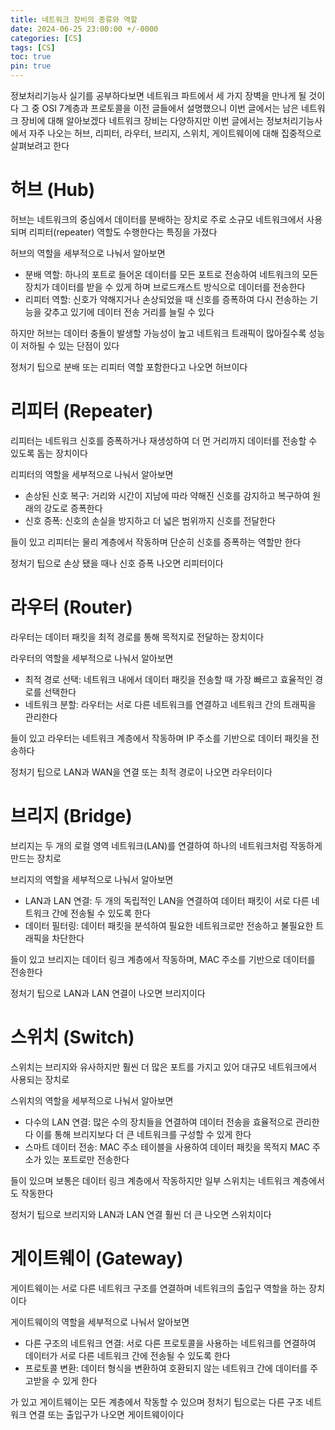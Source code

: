 ```yaml
---
title: 네트워크 장비의 종류와 역할
date: 2024-06-25 23:00:00 +/-0000
categories: [CS]
tags: [CS]
toc: true
pin: true
---
```


정보처리기능사 실기를 공부하다보면 네트워크 파트에서 세 가지 장벽을 만나게 될 것이다 그 중 OSI 7계층과 프로토콜을 이전 글들에서 설명했으니 이번 글에서는 남은 네트워크 장비에 대해 알아보겠다 네트워크 장비는 다양하지만 이번 글에서는 정보처리기능사에서 자주 나오는 허브, 리피터, 라우터, 브리지, 스위치, 게이트웨이에 대해 집중적으로 살펴보려고 한다

# 허브 (Hub)

허브는 네트워크의 중심에서 데이터를 분배하는 장치로 주로 소규모 네트워크에서 사용되며 리피터(repeater) 역할도 수행한다는 특징을 가졌다

허브의 역할을 세부적으로 나눠서 알아보면

* 분배 역할: 하나의 포트로 들어온 데이터를 모든 포트로 전송하여 네트워크의 모든 장치가 데이터를 받을 수 있게 하며 브로드캐스트 방식으로 데이터를 전송한다
* 리피터 역할: 신호가 약해지거나 손상되었을 때 신호를 증폭하여 다시 전송하는 기능을 갖추고 있기에 데이터 전송 거리를 늘릴 수 있다

하지만 허브는 데이터 충돌이 발생할 가능성이 높고 네트워크 트래픽이 많아질수록 성능이 저하될 수 있는 단점이 있다

정처기 팁으로 분배 또는 리피터 역할 포함한다고 나오면 허브이다

# 리피터 (Repeater)

리피터는 네트워크 신호를 증폭하거나 재생성하여 더 먼 거리까지 데이터를 전송할 수 있도록 돕는 장치이다

리피터의 역할을 세부적으로 나눠서 알아보면

* 손상된 신호 복구: 거리와 시간이 지남에 따라 약해진 신호를 감지하고 복구하여 원래의 강도로 증폭한다
* 신호 증폭: 신호의 손실을 방지하고 더 넓은 범위까지 신호를 전달한다

들이 있고 리피터는 물리 계층에서 작동하며 단순히 신호를 증폭하는 역할만 한다

정처기 팁으로 손상 됐을 때나 신호 증폭 나오면 리피터이다

# 라우터 (Router)

라우터는 데이터 패킷을 최적 경로를 통해 목적지로 전달하는 장치이다

라우터의 역할을 세부적으로 나눠서 알아보면

* 최적 경로 선택: 네트워크 내에서 데이터 패킷을 전송할 때 가장 빠르고 효율적인 경로를 선택한다
* 네트워크 분할: 라우터는 서로 다른 네트워크를 연결하고 네트워크 간의 트래픽을 관리한다

들이 있고 라우터는 네트워크 계층에서 작동하며 IP 주소를 기반으로 데이터 패킷을 전송하다

정처기 팁으로 LAN과 WAN을 연결 또는 최적 경로이 나오면 라우터이다

# 브리지 (Bridge)

브리지는 두 개의 로컬 영역 네트워크(LAN)를 연결하여 하나의 네트워크처럼 작동하게 만드는 장치로

브리지의 역할을 세부적으로 나눠서 알아보면

* LAN과 LAN 연결: 두 개의 독립적인 LAN을 연결하여 데이터 패킷이 서로 다른 네트워크 간에 전송될 수 있도록 한다
* 데이터 필터링: 데이터 패킷을 분석하여 필요한 네트워크로만 전송하고 불필요한 트래픽을 차단한다

들이 있고 브리지는 데이터 링크 계층에서 작동하며, MAC 주소를 기반으로 데이터를 전송한다

정처기 팁으로 LAN과 LAN 연결이 나오면 브리지이다

# 스위치 (Switch)

스위치는 브리지와 유사하지만 훨씬 더 많은 포트를 가지고 있어 대규모 네트워크에서 사용되는 장치로

스위치의 역할을 세부적으로 나눠서 알아보면

* 다수의 LAN 연결: 많은 수의 장치들을 연결하여 데이터 전송을 효율적으로 관리한다 이를 통해 브리지보다 더 큰 네트워크를 구성할 수 있게 한다
* 스마트 데이터 전송: MAC 주소 테이블을 사용하여 데이터 패킷을 목적지 MAC 주소가 있는 포트로만 전송한다

들이 있으며 보통은 데이터 링크 계층에서 작동하지만 일부 스위치는 네트워크 계층에서도 작동한다

정처기 팁으로 브리지와 LAN과 LAN 연결 훨씬 더 큰 나오면 스위치이다

# 게이트웨이 (Gateway)

게이트웨이는 서로 다른 네트워크 구조를 연결하며 네트워크의 출입구 역할을 하는 장치이다

게이트웨이의 역할을 세부적으로 나눠서 알아보면

* 다른 구조의 네트워크 연결: 서로 다른 프로토콜을 사용하는 네트워크를 연결하여 데이터가 서로 다른 네트워크 간에 전송될 수 있도록 한다
* 프로토콜 변환: 데이터 형식을 변환하여 호환되지 않는 네트워크 간에 데이터를 주고받을 수 있게 한다

가 있고 게이트웨이는 모든 계층에서 작동할 수 있으며 정처기 팁으로는 다른 구조 네트워크 연결 또는 출입구가 나오면 게이트웨이이다
